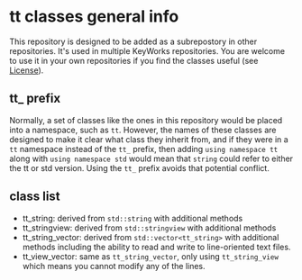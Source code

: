 # tt classes general info

This repository is designed to be added as a subrepostory in other repositories. It's used in multiple KeyWorks repositories. You are welcome to use it in your own repositories if you find the classes useful (see [License](LICENSE)).

## tt_ prefix

Normally, a set of classes like the ones in this repository would be placed into a namespace, such as `tt`. However, the names of these classes are designed to make it clear what class they inherit from, and if they were in a `tt` namespace instead of the `tt_` prefix, then adding `using namespace tt` along with `using namespace std` would mean that `string` could refer to either the tt or std version. Using the `tt_` prefix avoids that potential conflict.

## class list

- tt_string: derived from `std::string` with additional methods
- tt_stringview: derived from `std::stringview` with additional methods
- tt_string_vector: derived from `std::vector<tt_string>` with additional methods including the ability to read and write to line-oriented text files.
- tt_view_vector: same as `tt_string_vector`, only using `tt_string_view` which means you cannot modify any of the lines.

